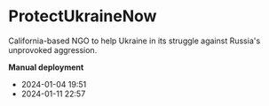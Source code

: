 # ProtectUkraineNow
California-based NGO to help Ukraine in its struggle against Russia's unprovoked aggression.

**Manual deployment**
- 2024-01-04 19:51
- 2024-01-11 22:57
